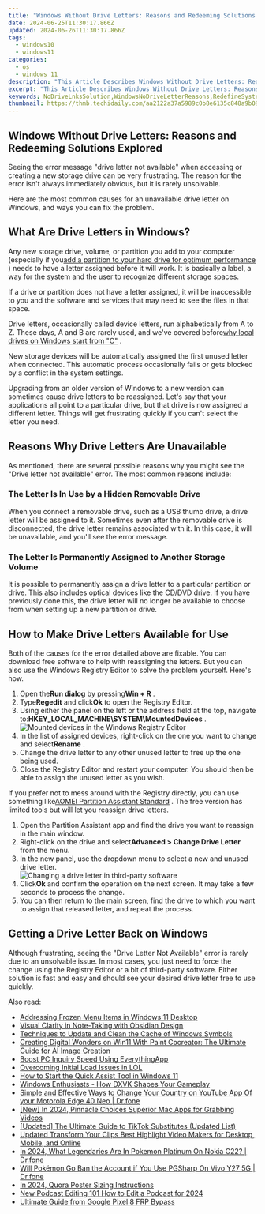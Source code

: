 ```yaml
---
title: "Windows Without Drive Letters: Reasons and Redeeming Solutions Explored"
date: 2024-06-25T11:30:17.866Z
updated: 2024-06-26T11:30:17.866Z
tags:
  - windows10
  - windows11
categories:
  - os
  - windows 11
description: "This Article Describes Windows Without Drive Letters: Reasons and Redeeming Solutions Explored"
excerpt: "This Article Describes Windows Without Drive Letters: Reasons and Redeeming Solutions Explored"
keywords: NoDriveLnksSolution,WindowsNoDriveLetterReasons,RedefineSystemWindows,SystemRenamingTips,DriveFreeOSAdvice,WinOsWithoutLnksHelp,RemedyLnkIssuesWin
thumbnail: https://thmb.techidaily.com/aa2122a37a5989c0b8e6135c848a9b094e794d7aa1b69be64b39a2ed2ad95c93.jpg
---
```


## Windows Without Drive Letters: Reasons and Redeeming Solutions Explored

 Seeing the error message "drive letter not available" when accessing or creating a new storage drive can be very frustrating. The reason for the error isn't always immediately obvious, but it is rarely unsolvable.

 Here are the most common causes for an unavailable drive letter on Windows, and ways you can fix the problem.

## What Are Drive Letters in Windows?

 Any new storage drive, volume, or partition you add to your computer (especially if you[add a partition to your hard drive for optimum performance](https://www.makeuseof.com/how-to-partition-hard-drive/) ) needs to have a letter assigned before it will work. It is basically a label, a way for the system and the user to recognize different storage spaces.

 If a drive or partition does not have a letter assigned, it will be inaccessible to you and the software and services that may need to see the files in that space.

 Drive letters, occasionally called device letters, run alphabetically from A to Z. These days, A and B are rarely used, and we've covered before[why local drives on Windows start from "C"](https://www.makeuseof.com/why-local-drives-windows-start-from-c/) .

 New storage devices will be automatically assigned the first unused letter when connected. This automatic process occasionally fails or gets blocked by a conflict in the system settings.

 Upgrading from an older version of Windows to a new version can sometimes cause drive letters to be reassigned. Let's say that your applications all point to a particular drive, but that drive is now assigned a different letter. Things will get frustrating quickly if you can't select the letter you need.

## Reasons Why Drive Letters Are Unavailable

 As mentioned, there are several possible reasons why you might see the "Drive letter not available" error. The most common reasons include:

### The Letter Is In Use by a Hidden Removable Drive

 When you connect a removable drive, such as a USB thumb drive, a drive letter will be assigned to it. Sometimes even after the removable drive is disconnected, the drive letter remains associated with it. In this case, it will be unavailable, and you'll see the error message.

### The Letter Is Permanently Assigned to Another Storage Volume

 It is possible to permanently assign a drive letter to a particular partition or drive. This also includes optical devices like the CD/DVD drive. If you have previously done this, the drive letter will no longer be available to choose from when setting up a new partition or drive.

## How to Make Drive Letters Available for Use

 Both of the causes for the error detailed above are fixable. You can download free software to help with reassigning the letters. But you can also use the Windows Registry Editor to solve the problem yourself. Here's how.

1. Open the**Run dialog** by pressing**Win + R** .
2. Type**Regedit** and click**Ok** to open the Registry Editor.
3. Using either the panel on the left or the address field at the top, navigate to:**HKEY\_LOCAL\_MACHINE\\SYSTEM\\MountedDevices** .  
![Mounted devices in the Windows Registry Editor](https://static1.makeuseofimages.com/wordpress/wp-content/uploads/2023/01/drive-letter-registry.jpg)
4. In the list of assigned devices, right-click on the one you want to change and select**Rename** .
5. Change the drive letter to any other unused letter to free up the one being used.
6. Close the Registry Editor and restart your computer. You should then be able to assign the unused letter as you wish.

 If you prefer not to mess around with the Registry directly, you can use something like[AOMEI Partition Assistant Standard](https://www.diskpart.com/download-home.html) . The free version has limited tools but will let you reassign drive letters.

1. Open the Partition Assistant app and find the drive you want to reassign in the main window.
2. Right-click on the drive and select**Advanced > Change Drive Letter** from the menu.
3. In the new panel, use the dropdown menu to select a new and unused drive letter.  
![Changing a drive letter in third-party software](https://static1.makeuseofimages.com/wordpress/wp-content/uploads/2023/01/partition-assistant-driveletter.jpg)
4. Click**Ok** and confirm the operation on the next screen. It may take a few seconds to process the change.
5. You can then return to the main screen, find the drive to which you want to assign that released letter, and repeat the process.

## Getting a Drive Letter Back on Windows

 Although frustrating, seeing the "Drive Letter Not Available" error is rarely due to an unsolvable issue. In most cases, you just need to force the change using the Registry Editor or a bit of third-party software. Either solution is fast and easy and should see your desired drive letter free to use quickly.


<ins class="adsbygoogle"
     style="display:block"
     data-ad-format="autorelaxed"
     data-ad-client="ca-pub-7571918770474297"
     data-ad-slot="1223367746"></ins>



<ins class="adsbygoogle"
     style="display:block"
     data-ad-client="ca-pub-7571918770474297"
     data-ad-slot="8358498916"
     data-ad-format="auto"
     data-full-width-responsive="true"></ins>

<span class="atpl-alsoreadstyle">Also read:</span>
<div><ul>
<li><a href="https://win11.techidaily.com/addressing-frozen-menu-items-in-windows-11-desktop/"><u>Addressing Frozen Menu Items in Windows 11 Desktop</u></a></li>
<li><a href="https://win11.techidaily.com/visual-clarity-in-note-taking-with-obsidian-design/"><u>Visual Clarity in Note-Taking with Obsidian Design</u></a></li>
<li><a href="https://win11.techidaily.com/techniques-to-update-and-clean-the-cache-of-windows-symbols/"><u>Techniques to Update and Clean the Cache of Windows Symbols</u></a></li>
<li><a href="https://win11.techidaily.com/creating-digital-wonders-on-win11-with-paint-cocreator-the-ultimate-guide-for-ai-image-creation/"><u>Creating Digital Wonders on Win11 With Paint Cocreator: The Ultimate Guide for AI Image Creation</u></a></li>
<li><a href="https://win11.techidaily.com/boost-pc-inquiry-speed-using-everythingapp/"><u>Boost PC Inquiry Speed Using EverythingApp</u></a></li>
<li><a href="https://win11.techidaily.com/overcoming-initial-load-issues-in-lol/"><u>Overcoming Initial Load Issues in LOL</u></a></li>
<li><a href="https://win11.techidaily.com/how-to-start-the-quick-assist-tool-in-windows-11/"><u>How to Start the Quick Assist Tool in Windows 11</u></a></li>
<li><a href="https://win11.techidaily.com/windows-enthusiasts-how-dxvk-shapes-your-gameplay/"><u>Windows Enthusiasts - How DXVK Shapes Your Gameplay</u></a></li>
<li><a href="https://location-social.techidaily.com/simple-and-effective-ways-to-change-your-country-on-youtube-app-of-your-motorola-edge-40-neo-drfone-by-drfone-virtual-android/"><u>Simple and Effective Ways to Change Your Country on YouTube App Of your Motorola Edge 40 Neo | Dr.fone</u></a></li>
<li><a href="https://screen-sharing-recording.techidaily.com/new-in-2024-pinnacle-choices-superior-mac-apps-for-grabbing-videos/"><u>[New] In 2024, Pinnacle Choices  Superior Mac Apps for Grabbing Videos</u></a></li>
<li><a href="https://tiktok-clips.techidaily.com/updated-the-ultimate-guide-to-tiktok-substitutes-updated-list/"><u>[Updated] The Ultimate Guide to TikTok Substitutes (Updated List)</u></a></li>
<li><a href="https://video-ai-editor.techidaily.com/updated-transform-your-clips-best-highlight-video-makers-for-desktop-mobile-and-online/"><u>Updated Transform Your Clips Best Highlight Video Makers for Desktop, Mobile, and Online</u></a></li>
<li><a href="https://android-pokemon-go.techidaily.com/in-2024-what-legendaries-are-in-pokemon-platinum-on-nokia-c22-drfone-by-drfone-virtual-android/"><u>In 2024, What Legendaries Are In Pokemon Platinum On Nokia C22? | Dr.fone</u></a></li>
<li><a href="https://change-location.techidaily.com/will-pokemon-go-ban-the-account-if-you-use-pgsharp-on-vivo-y27-5g-drfone-by-drfone-virtual-android/"><u>Will Pokémon Go Ban the Account if You Use PGSharp On Vivo Y27 5G | Dr.fone</u></a></li>
<li><a href="https://facebook-video-content.techidaily.com/in-2024-quora-poster-sizing-instructions/"><u>In 2024, Quora Poster Sizing Instructions</u></a></li>
<li><a href="https://voice-adjusting.techidaily.com/new-podcast-editing-101-how-to-edit-a-podcast-for-2024/"><u>New Podcast Editing 101 How to Edit a Podcast for 2024</u></a></li>
<li><a href="https://bypass-frp.techidaily.com/ultimate-guide-from-google-pixel-8-frp-bypass-by-drfone-android/"><u>Ultimate Guide from Google Pixel 8 FRP Bypass</u></a></li>
</ul></div>
